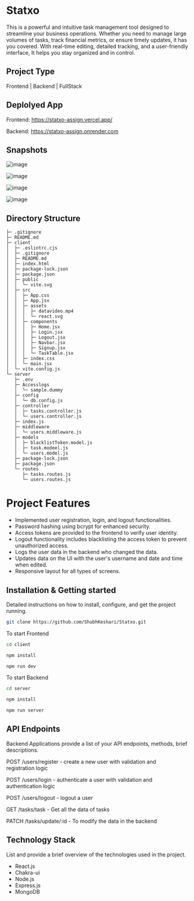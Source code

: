 # Statxo

This is a powerful and intuitive task management tool designed to streamline your business operations. Whether you need to manage large volumes of tasks, track financial metrics, or ensure timely updates, it has you covered. With real-time editing, detailed tracking, and a user-friendly interface, It helps you stay organized and in control.



## Project Type

Frontend | Backend | FullStack

## Deplolyed App

Frontend: https://statxo-assign.vercel.app/

Backend: https://statxo-assign.onrender.com

## Snapshots

![image](https://github.com/Amanchaubey026/Statxo-Assign/assets/98681520/c46c01d5-c6e3-4f3b-9f6d-76513a2fd559)

![image](https://github.com/Amanchaubey026/Statxo-Assign/assets/98681520/f46b9099-255c-4fef-bcb3-9b46d770282a)

![image](https://github.com/Amanchaubey026/Statxo-Assign/assets/98681520/cb3d260f-273a-4264-b784-1b24426bd856)

![image](https://github.com/Amanchaubey026/Statxo-Assign/assets/98681520/b7117a7d-f711-476d-9596-1240f7a719a8)





## Directory Structure

```
├─ .gitignore
├─ README.md
├─ client
│  ├─ .eslintrc.cjs
│  ├─ .gitignore
│  ├─ README.md
│  ├─ index.html
│  ├─ package-lock.json
│  ├─ package.json
│  ├─ public
│  │  └─ vite.svg
│  ├─ src
│  │  ├─ App.css
│  │  ├─ App.jsx
│  │  ├─ assets
│  │  │  ├─ datavideo.mp4
│  │  │  └─ react.svg
│  │  ├─ components
│  │  │  ├─ Home.jsx
│  │  │  ├─ Login.jsx
│  │  │  ├─ Logout.jsx
│  │  │  ├─ Navbar.jsx
│  │  │  ├─ Signup.jsx
│  │  │  └─ TaskTable.jsx
│  │  ├─ index.css
│  │  └─ main.jsx
│  └─ vite.config.js
└─ server
   ├─ .env
   ├─ Accesslogs
   │  └─ sample.dummy
   ├─ config
   │  └─ db.config.js
   ├─ controller
   │  ├─ tasks.controller.js
   │  └─ users.controller.js
   ├─ index.js
   ├─ middleware
   │  └─ users.middleware.js
   ├─ models
   │  ├─ blacklistToken.model.js
   │  ├─ task.modeel.js
   │  └─ users.model.js
   ├─ package-lock.json
   ├─ package.json
   └─ routes
      ├─ tasks.routes.js
      └─ users.routes.js
```

# Project Features

- Implemented user registration, login, and logout functionalities.
- Password hashing using bcrypt for enhanced security.
- Access tokens are provided to the frontend to verify user identity.
- Logout functionality includes blacklisting the access token to prevent unauthorized access.
- Logs the user data in the backend who changed the data.
- Updates data on the UI with the user's username and date and time when edited.
- Responsive layout for all types of screens.

  
## Installation & Getting started

Detailed instructions on how to install, configure, and get the project running.

```bash
git clone https://github.com/ShubhKeshari/Statxo.git

```
To start Frontend

```bash
cd client

npm install

npm run dev

```
To start Backend

```bash
cd server

npm install

npm run server
```

## API Endpoints

Backend Applications provide a list of your API endpoints, methods, brief descriptions.

<p>POST /users/register - create a new user with validation and registration logic</p>
<p>POST /users/login - authenticate a user with validation and authentication logic</p>
<p>POST /users/logout - logout a user</p>
<p>GET /tasks/task - Get all the data of tasks</p>
<p>PATCH /tasks/update/:id - To modify the data in the backend</p>

## Technology Stack

List and provide a brief overview of the technologies used in the project.

- React.js
- Chakra-ui
- Node.js
- Express.js
- MongoDB
